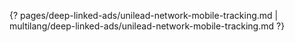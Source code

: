 {? pages/deep-linked-ads/unilead-network-mobile-tracking.md | multilang/deep-linked-ads/unilead-network-mobile-tracking.md ?}
